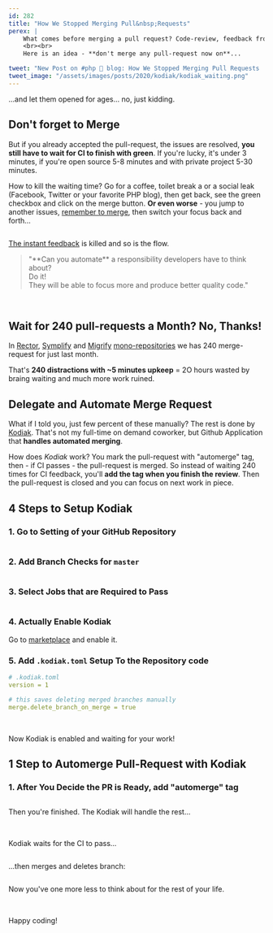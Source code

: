 ```yaml
---
id: 282
title: "How We Stopped Merging Pull&nbsp;Requests"
perex: |
    What comes before merging a pull request? Code-review, feedback from developers and fixes to make reviewer happy. After that, we only need the tests, coding standard, PHPStan and Rector to pass in the CI.
    <br><br>
    Here is an idea - **don't merge any pull-request now on**...

tweet: "New Post on #php 🐘 blog: How We Stopped Merging Pull Requests    #cireview #kodiak"
tweet_image: "/assets/images/posts/2020/kodiak/kodiak_waiting.png"
---
```


...and let them opened for ages... no, just kidding.

## Don't forget to Merge

But if you already accepted the pull-request, the issues are resolved, **you still have to wait for CI to finish with green**. If you're lucky, it's under 3 minutes, if you're open source 5-8 minutes and with private project 5-30 minutes.

How to kill the waiting time? Go for a coffee, toilet break a or a social leak (Facebook, Twitter or your favorite PHP blog), then get back, see the green checkbox and click on the merge button. **Or even worse** - you jump to another issues, [remember to merge](/blog/2018/08/27/why-and-how-to-avoid-the-memory-lock/), then switch your focus back and forth...

<img src="/assets/images/posts/2020/kodiak/kodiak_focus.png" alt="" class="img-thumbnail mt-5">

[The instant feedback](/blog/2020/01/13/why-is-first-instant-feedback-crucial-to-developers/) is killed and so is the flow.


<blockquote class="blockquote text-center mt-5 mb-5" markdown="1">
"**Can you automate** a responsibility developers have to think about?
<br>
Do it!
<br>
They will be able to focus more and produce better quality code."
</blockquote>

<br>

## Wait for 240 pull-requests a Month? No, Thanks!

In [Rector](https://github.com/rectorphp/rector/pulse/monthly), [Symplify](https://github.com/symplify/symplify/pulse/monthly) and [Migrify](https://github.com/migrify/migrify/pulse/monthly) [mono-repositories](/clusters/#monorepo-from-zero-to-hero) we has 240 merge-request for just last month.

That's **240 distractions with ~5 minutes upkeep** = 2O hours wasted by braing waiting and much more work ruined.


## Delegate and Automate Merge Request

What if I told you, just few percent of these manually? The rest is done by [Kodiak](https://github.com/marketplace/kodiakhq). That's not my full-time on demand coworker, but Github Application that **handles automated merging**.

How does *Kodiak* work? You mark the pull-request with "automerge" tag, then - if CI passes - the pull-request is merged. So instead of waiting 240 times for CI feedback, you'll **add the tag when you finish the review**. Then the pull-request is closed and you can focus on next work in piece.

## 4 Steps to Setup Kodiak

### 1. Go to Setting of your GitHub Repository

<img src="/assets/images/posts/2020/kodiak/kodiak_branches_1.png" alt="" class="img-thumbnail mt-3">

### 2. Add Branch Checks for `master`

<img src="/assets/images/posts/2020/kodiak/kodiak_branches_2.png" alt="" class="img-thumbnail mt-3">

### 3. Select Jobs that are Required to Pass

<img src="/assets/images/posts/2020/kodiak/kodiak_require.png" alt="" class="img-thumbnail mt-3">

### 4. Actually Enable Kodiak

Go to <a href="https://github.com/marketplace/kodiakhq">marketplace</a> and enable it.

### 5. Add `.kodiak.toml` Setup To the Repository code

```yaml
# .kodiak.toml
version = 1

# this saves deleting merged branches manually
merge.delete_branch_on_merge = true
```

<br>

Now Kodiak is enabled and waiting for your work!

## 1 Step to Automerge Pull-Request with Kodiak

### 1. After You Decide the PR is Ready, add "automerge" tag

<img src="/assets/images/posts/2020/kodiak/koidak_tag.png" alt="" class="img-thumbnail mt-3">

Then you're finished. The Kodiak will handle the rest...

<br>

Kodiak waits for the CI to pass...

<img src="/assets/images/posts/2020/kodiak/kodiak_waiting.png" alt="" class="img-thumbnail mt-3">

...then merges and deletes branch:

<img src="/assets/images/posts/2020/kodiak/kodiak_merge.png" alt="" class="img-thumbnail mt-3">

<br>

Now you've one more less to think about for the rest of your life.

<br>

Happy coding!
